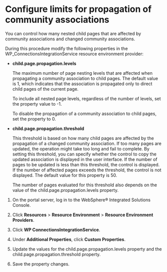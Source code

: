 # Configure limits for propagation of community associations

You can control how many nested child pages that are affected by community associations and changed community associations.

During this procedure modify the following properties in the WP\_ConnectionsIntegrationService resource environment provider:

-  **child.page.propagation.levels**

    The maximum number of page nesting levels that are affected when propagating a community association to child pages. The default value is 1, which indicates that the association is propagated only to direct child pages of the current page.

    To include all nested page levels, regardless of the number of levels, set the property value to -1.

    To disable the propagation of a community association to child pages, set the property to 0.

-  **child.page.propagation.threshold**

    This threshold is based on how many child pages are affected by the propagation of a changed community association. If too many pages are updated, the operation might take too long and fail to complete. By setting this threshold, you can specify whether the control to copy the updated association is displayed in the user interface. If the number of pages to be updated is less than this threshold, the control is displayed. If the number of affected pages exceeds the threshold, the control is not displayed. The default value for this property is 50.

    The number of pages evaluated for this threshold also depends on the value of the child.page.propagation.levels property.

[]()

1.  On the portal server, log in to the WebSphere® Integrated Solutions Console.

2.  Click **Resources** \> **Resource Environment** \> **Resource Environment Providers**.

3.  Click **WP ConnectionsIntegrationService**.

4.  Under **Additional Properties**, click **Custom Properties**.

5.  Update the values for the child.page.propagation.levels property and the child.page.propagation.threshold property.

6.  Save the property changes.


